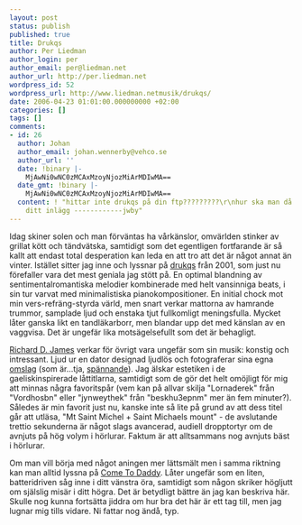 ```yaml
---
layout: post
status: publish
published: true
title: Drukqs
author: Per Liedman
author_login: per
author_email: per@liedman.net
author_url: http://per.liedman.net
wordpress_id: 52
wordpress_url: http://www.liedman.netmusik/drukqs/
date: 2006-04-23 01:01:00.000000000 +02:00
categories: []
tags: []
comments:
- id: 26
  author: Johan
  author_email: johan.wennerby@vehco.se
  author_url: ''
  date: !binary |-
    MjAwNi0wNC0zMCAxMzoyNjozMiArMDIwMA==
  date_gmt: !binary |-
    MjAwNi0wNC0zMCAxMzoyNjozMiArMDIwMA==
  content: ! "hittar inte drukqs på din ftp?????????\r\nhur ska man då kunna komentera
    ditt inlägg ------------jwby"
---
```

Idag skiner solen och man förväntas ha vårkänslor, omvärlden stinker av grillat kött och tändvätska, samtidigt som det egentligen fortfarande är så kallt att endast total desperation kan leda en att tro att det är något annat än vinter. Istället sitter jag inne och lyssnar på <a href="http://en.wikipedia.org/wiki/Drukqs">drukqs</a> från 2001, som just nu förefaller vara det mest geniala jag stött på. En optimal blandning av sentimentalromantiska melodier kombinerade med helt vansinniga beats, i sin tur varvat med minimalistiska pianokompositioner. En initial chock mot min vers-refräng-styrda värld, men snart verkar mattorna av hamrande trummor, samplade ljud och enstaka tjut fullkomligt meningsfulla. Mycket låter ganska likt en tandläkarborr, men blandar upp det med känslan av en vaggvisa. Det är ungefär lika motsägelsefullt som det är behagligt.

<a href="http://en.wikipedia.org/wiki/Aphex_Twin">Richard D. James</a> verkar för övrigt vara ungefär som sin musik: konstig och intressant. Ljud ur en dator designad ljudlös och fotograferar sina egna <a href="http://www.votolatino.com.ar/2003/fotos/aphex.jpg">omslag</a> (som är...tja, <a href="http://images.google.se/images?q=aphex+twin&svnum=10&hl=en&lr=&safe=off">spännande</a>). Jag älskar estetiken i de gaeliskinspirerade låttitlarna, samtidigt som de gör det helt omöjligt för mig att minnas några favoritspår (vem kan på allvar skilja "Lornaderek" från "Vordhosbn" eller "jynweythek" från "beskhu3epnm" mer än fem minuter?). Således är min favorit just nu, kanske inte så lite på grund av att dess titel går att utläsa, "Mt Saint Michel + Saint Michaels mount" - de avslutande trettio sekunderna är något slags avancerad, audiell dropptortyr om de avnjuts på hög volym i hörlurar. Faktum är att alltsammans nog avnjuts bäst i hörlurar.

Om man vill börja med något aningen mer lättsmält men i samma riktning kan man alltid lyssna på <a href="http://en.wikipedia.org/wiki/Come_to_Daddy">Come To Daddy</a>. Låter ungefär som en liten, batteridriven såg inne i ditt vänstra öra, samtidigt som någon skriker högljutt om själslig misär i ditt högra. Det är betydligt bättre än jag kan beskriva här. Skulle nog kunna fortsätta jiddra om hur bra det här är ett tag till, men jag lugnar mig tills vidare. Ni fattar nog ändå, typ.
